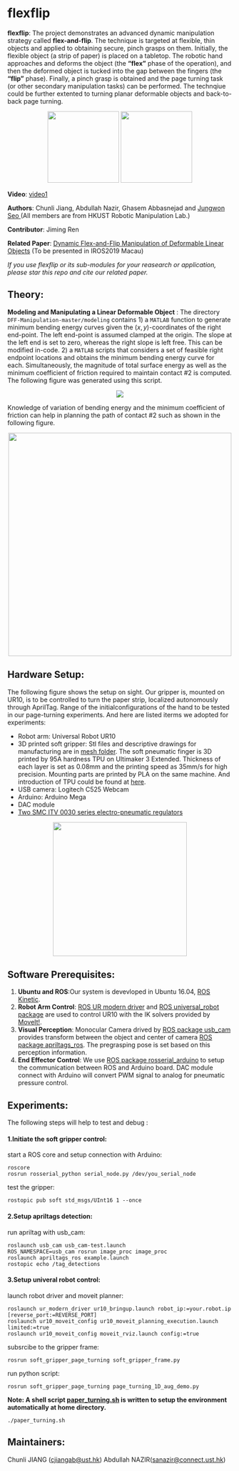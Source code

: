 # flexflip
**flexflip**: The project demonstrates an advanced dynamic manipulation strategy called **flex-and-flip**. The technique is targeted at flexible, thin objects and applied to obtaining secure, pinch grasps on them. Initially, the flexible object (a strip of paper) is placed on a tabletop. The robotic hand approaches and deforms the object (the **“flex”** phase of the operation), and then the deformed object is tucked into the gap between the fingers (the **“flip”** phase). Finally, a pinch grasp is obtained and the page turning task (or other secondary manipulation tasks) can be performed. The technqiue could be further extented to turning  planar deformable objects and back-to-back page turning.

<p align="center">
  <img height="160" src="https://github.com/HKUST-RML/flexflip/blob/master/pictures/Picture1_complete.jpg">
  <img height="160" src="https://github.com/HKUST-RML/flexflip/blob/master/pictures/flexflip_gif.gif">
</p>

**Video**: [video1](https://drive.google.com/file/d/1a20tH0woEcDpF48ZbNs7ktDp6As-niw0/view)

**Authors**: Chunli Jiang, Abdullah Nazir, Ghasem Abbasnejad and [Jungwon Seo ](http://junseo.people.ust.hk/) (All members are from HKUST Robotic Manipulation Lab.)

**Contributor**: Jiming Ren

**Related Paper**: [Dynamic Flex-and-Flip Manipulation of Deformable Linear Objects](https://drive.google.com/file/d/1-5swA3RHVHJiFSBKWW0xD8tLXGSHrgOR/view?usp=sharing) (To be presented in IROS2019 Macau)

*If you use flexflip or its sub-modules for your reasearch or application, please star this repo and cite our related paper.*

## Theory:

**Modeling and Manipulating a Linear Deformable Object** :
The directory `DFF-Manipulation-master/modeling` contains 1) a `MATLAB` function to generate minimum bending energy curves given the $(x,y)$-coordinates of the right end-point. The left end-point is assumed clamped at the origin. The slope at the left end is set to zero, whereas the right slope is left free. This can be modified in-code.
2) a `MATLAB` scripts that considers a set of feasible right endpoint locations and obtains the minimum bending energy curve for each. Simultaneously, the magnitude of total surface energy as well as the minimum coefficient of friction required to maintain contact \#2 is computed. The following figure was generated using this script.

<p align="center">
  <img src="https://github.com/HKUST-RML/flexflip/blob/master/DFF-Manipulation-master/media/fig3">
</p>


Knowledge of variation of bending energy and the minimum coefficient of friction can help in planning the path of contact \#2 such as shown in the following figure.

<p align="center">
  <img height="500" src="https://github.com/HKUST-RML/flexflip/blob/master/DFF-Manipulation-master/media/fig8">
</p>

## Hardware Setup:
The following figure shows the setup on sight. Our gripper is, mounted on UR10, is to be controlled to turn the paper strip, localized autonomously through AprilTag. Range of the initialconfigurations of the hand to be tested in our page-turning experiments. And here are listed iterms we adopted for experiments:
- Robot arm: Universal Robot UR10
- 3D printed soft gripper: Stl files and descriptive drawings for manufacturing are in [mesh folder](https://github.com/HKUST-RML/soft_gripper_page_turning/tree/master/mesh). The soft pneumatic finger is 3D printed by 95A hardness TPU on Ultimaker 3 Extended. Thickness of each layer is set as 0.08mm and the printing speed as 35mm/s for high precision. Mounting parts are printed by PLA on the same machine. And introduction of TPU could be found at [here](http://www.huntsman.com/polyurethanes/Media%20Library/global/files/guide_tpu.pdf).
- USB camera: Logitech C525 Webcam
- Arduino: Arduino Mega 
- DAC module
- [Two SMC ITV 0030 series electro-pneumatic regulators](https://www.smcpneumatics.com/ITV0030-3ML-Q.html)

<p align="center">
<img src="https://github.com/HKUST-RML/flexflip/blob/master/pictures/hardware_settings.png" height="300">
</p>

## Software Prerequisites:
1. **Ubuntu and ROS**:Our system is devevloped in Ubuntu 16.04, [ROS Kinetic](http://wiki.ros.org/kinetic).
2. **Robot Arm Control**: [ROS UR modern driver](https://github.com/ros-industrial/ur_modern_driver) and [ROS universal_robot package](http://wiki.ros.org/universal_robot) are used to control UR10 with the IK solvers provided by  [MoveIt!](https://moveit.ros.org/).
3. **Visual Perception**: Monocular Camera drived by [ROS package usb_cam ](http://wiki.ros.org/usb_cam) provides transform between the object and center of camera [ROS package apriltags_ros](http://wiki.ros.org/apriltags_ros). The pregrasping pose is set based on this perception information.
4. **End Effector Control**: We use [ROS package rosserial_arduino](http://wiki.ros.org/rosserial_arduino/Tutorials/Arduino%20IDE%20Setup#Installing_the_Software) to setup the communication between ROS and Arduino board. DAC module connect with Arduino will convert PWM signal to analog for pneumatic pressure control.

## Experiments:
The following steps will help to test and debug :
#### 1.Initiate the soft gripper control:
start a ROS core and setup connection with Arduino:
```
roscore
rosrun rosserial_python serial_node.py /dev/you_serial_node
```
test the gripper:
```
rostopic pub soft std_msgs/UInt16 1 --once
```
#### 2.Setup apriltags detection:
run apriltag with usb_cam:
```
roslaunch usb_cam usb_cam-test.launch
ROS_NAMESPACE=usb_cam rosrun image_proc image_proc
roslaunch apriltags_ros example.launch 
rostopic echo /tag_detections
```
#### 3.Setup univeral robot control:
launch robot driver and moveit planner:
```
roslaunch ur_modern_driver ur10_bringup.launch robot_ip:=your.robot.ip [reverse_port:=REVERSE_PORT]
roslaunch ur10_moveit_config ur10_moveit_planning_execution.launch limited:=true 
roslaunch ur10_moveit_config moveit_rviz.launch config:=true  
```
subsrcibe to the gripper frame:
```
rosrun soft_gripper_page_turning soft_gripper_frame.py
```
run python script:
```
rosrun soft_gripper_page_turning page_turning_1D_aug_demo.py
```
**Note: A shell script [paper_turning.sh](https://github.com/HKUST-RML/flexflip/blob/master/paper_turning.sh) is written to setup the environment automatically at home directory.**
```
./paper_turning.sh
```
## Maintainers:
Chunli JIANG (cjiangab@ust.hk)  Abdullah NAZIR(sanazir@connect.ust.hk) 
